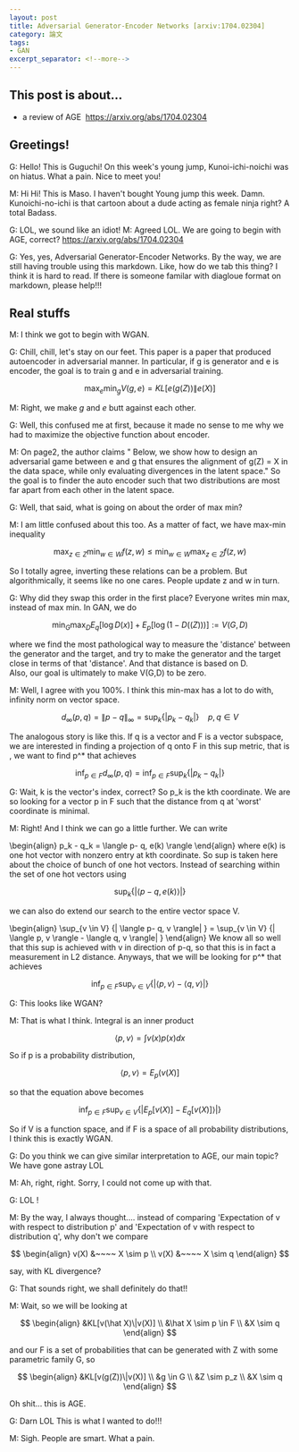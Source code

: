 ```yaml
---
layout: post
title: Adversarial Generator-Encoder Networks [arxiv:1704.02304] 
category: 論文
tags:
- GAN
excerpt_separator: <!--more-->
---
```


## This post is about... 
- a review of AGE  https://arxiv.org/abs/1704.02304
<!--more-->

## Greetings! 

G: Hello! This is Guguchi! On this week's young jump, Kunoi-ichi-noichi was on hiatus. What a pain. 
Nice to meet you! 

M: Hi Hi! This is Maso.  I haven't bought Young jump this week. Damn.  Kunoichi-no-ichi is that cartoon about a dude acting as female ninja right? A total Badass. 

G: LOL, we sound like an idiot! 
M: Agreed LOL.  We are going to begin with AGE, correct?  https://arxiv.org/abs/1704.02304 

G: Yes, yes, Adversarial Generator-Encoder Networks.  By the way, we are still having trouble using this markdown.  Like, how do we tab this thing?  I think it is hard to read.  If there is someone familar with diagloue format on markdown, please help!!!

## Real stuffs 

M: I think we got to begin with WGAN. 

G: Chill, chill, let's stay on our feet.  This paper is a paper that produced autoencoder in adversarial manner.  In particular, if g is generator and e is encoder, the goal is to train g and e in adversarial training.      

$$ \max_e \min_g  V(g,e) = KL [e(g(Z)) \|  e(X) ]  $$ 

M: Right, we make $g$ and $e$ butt against each other.  

G: Well, this confused me at first, because it made no sense to me why we had to maximize the objective function about encoder. 

M: On page2, the author claims " Below, we show how to design an adversarial game between
e and g that ensures the alignment of g(Z) = X
in the data space, while only evaluating divergences in the
latent space." So the goal is to finder the auto encoder such that two distributions are most far apart from each other in the latent space. 

G: Well, that said, what is going on about the order of max min? 

M: I am little confused about this too. As a matter of fact, we have max-min inequality

$$\max_{z \in Z} \min_{w \in W} f(z,w) \leq \min_{w \in W} \max_{z \in Z} f(z,w)$$ 

So I totally agree, inverting these relations can be a problem. But algorithmically, it seems like no one cares. People update z and w in turn. 

G: Why did they swap this order in the first place? Everyone writes min max, instead of max min.  In GAN, we do 

$$\min_G \max_D  E_q[\log D(x)] + E_p[\log (1- D((Z))) ] := V(G,D)    $$ 

where we find the most pathological way to measure the 'distance' between the generator and the target, and try to make the generator and the target close in terms of that 'distance'.  And that distance is based on D.  
Also, our goal is ultimately to make V(G,D) to be zero. 

M: Well, I agree with you 100%.  I think this min-max has a lot to do with, infinity norm on vector space. 

$$ d_{\infty}(p,q)  =  \| p - q \|_{\infty} =  \sup_{k} \{| p_k - q_k | \}  ~~~~ p, q \in V$$ 

The analogous story is like  this.  If q is a vector and F is a vector subspace, we are interested in finding 
a projection of q onto F in this sup metric, that is , we want to find p^* that achieves

$$  \inf_{p \in F} d_{\infty}(p,q)= \inf_{p \in F} \sup_k\{| p_k - q_k | \} $$ 

G: Wait, k is the vector's index, correct? So p_k is the kth coordinate. We are so looking for a vector p in F such that the distance from q at 'worst' coordinate is minimal. 

M: Right!  And I think we can go a little further. We can write 

\begin{align}
p_k - q_k =  \langle p- q,  e(k) \rangle
\end{align}
where e(k) is one hot vector with nonzero entry at kth coordinate. So sup is taken here about
the choice of bunch of one hot vectors. Instead of searching within the set of one hot vectors using

$$ \sup_k\{|\langle p- q,  e(k) \rangle| \} $$ 

we can also do extend our search to the entire vector space V. 

\begin{align}
\sup_{v \in V} \{| \langle p- q,  v \rangle| \} = \sup_{v \in V} \{| \langle p, v \rangle - \langle q, v \rangle| \} 
\end{align}
We know all so well that this sup is achieved with v in direction of p-q, so that this is in fact 
a measurement in L2 distance. Anyways, that we will be looking for p^* that achieves

$$  \inf_{p \in F } \sup_{v \in V} \{|\langle p, v \rangle - \langle q, v \rangle| \} $$ 


G: This looks like WGAN? 

M: That is what I think.  Integral is an inner product 

$$\langle p, v\rangle = \int v(x) p(x) dx$$

So if p is a probability distribution, 

$$\langle p, v\rangle  = E_p(v(X)]$$ 

so that the equation above becomes 

$$  \inf_{p \in F } \sup_{v \in V} \{|E_p[v(X)]  - E_q[v(X)]\rangle| \} $$ 

So if V is a function space, and if F is a space of all probability distributions,  I think this is exactly WGAN. 


G: Do you think we can give similar interpretation to AGE, our main topic? We have gone astray LOL 

M: Ah, right, right. Sorry, I could not come up with that. 

G: LOL ! 

M: By the way, I always thought.... instead of comparing 
'Expectation of v with respect to distribution p' and 'Expectation of v with respect to distribution q', 
why don't we compare 

$$
\begin{align}
v(X) &~~~~ X \sim p \\ 
v(X) &~~~~ X \sim q 
\end{align}
$$

say, with KL divergence? 

G: That sounds right, we shall definitely do that!! 

M: Wait, so we will be looking at 

$$
\begin{align}
&KL[v(\hat X)\|v(X)]  \\
&\hat X \sim p \in F  \\
&X \sim q
\end{align}
$$

and our F is a set of probabilities that can be generated with Z with some parametric family G, so  

$$
\begin{align}
&KL[v(g(Z))\|v(X)]  \\
&g \in G \\
&Z \sim p_z \\
&X \sim q
\end{align}
$$

Oh shit...  this is AGE. 

G: Darn LOL This is what I wanted to do!!! 

M: Sigh.  People are smart.  What a pain. 




